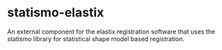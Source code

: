 statismo-elastix
================

An external component for the elastix registration software that uses the statismo library for statistical shape model based registration.
